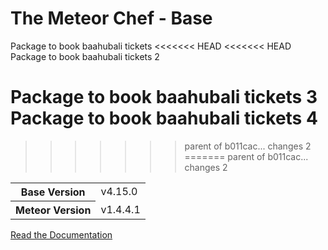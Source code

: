 # The Meteor Chef - Base
Package to book baahubali tickets
<<<<<<< HEAD
<<<<<<< HEAD
Package to book baahubali tickets 2

Package to book baahubali tickets 3
Package to book baahubali tickets 4
=======
>>>>>>> parent of b011cac... changes 2
=======
>>>>>>> parent of b011cac... changes 2

<table>
  <tbody>
    <tr>
      <th>Base Version</th>
      <td>v4.15.0</td>
    </tr>
    <tr>
      <th>Meteor Version</th>
      <td>v1.4.4.1</td>
    </tr>
  </tbody>
</table>

[Read the Documentation](http://themeteorchef.com/base)
